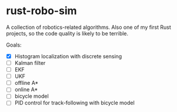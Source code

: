 # rust-robo-sim

A collection of robotics-related algorithms. Also one of my first Rust projects, so the code quality is likely to be terrible.

Goals:
- [X] Histogram localization with discrete sensing
- [ ] Kalman filter
- [ ] EKF
- [ ] UKF
- [ ] offline A*
- [ ] online A*
- [ ] bicycle model
- [ ] PID control for track-following with bicycle model
